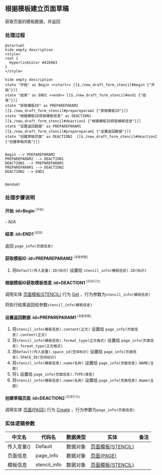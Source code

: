 ## 根据模板建立页面草稿 <!-- {docsify-ignore-all} -->

   获取页面的模板数据，并返回

### 处理过程

```plantuml
@startuml
hide empty description
<style>
root {
  HyperlinkColor #42b983
}
</style>

hide empty description
state "开始" as Begin <<start>> [[$./new_draft_form_stencil#begin {"开始"}]]
state "结束" as END1 <<end>> [[$./new_draft_form_stencil#end1 {"结束"}]]
state "获取模板ID" as PREPAREPARAM2  [[$./new_draft_form_stencil#prepareparam2 {"获取模板ID"}]]
state "根据模板ID获取模板信息" as DEACTION1  [[$./new_draft_form_stencil#deaction1 {"根据模板ID获取模板信息"}]]
state "设置返回数据" as PREPAREPARAM1  [[$./new_draft_form_stencil#prepareparam1 {"设置返回数据"}]]
state "创建草稿页面" as DEACTION2  [[$./new_draft_form_stencil#deaction2 {"创建草稿页面"}]]


Begin --> PREPAREPARAM2
PREPAREPARAM2 --> DEACTION1
DEACTION1 --> PREPAREPARAM1
PREPAREPARAM1 --> DEACTION2
DEACTION2 --> END1


@enduml
```


### 处理步骤说明

#### 开始 :id=Begin<sup class="footnote-symbol"> <font color=gray size=1>[开始]</font></sup>



*- N/A*
#### 结束 :id=END1<sup class="footnote-symbol"> <font color=gray size=1>[结束]</font></sup>



返回 `page_info(页面信息)`

#### 获取模板ID :id=PREPAREPARAM2<sup class="footnote-symbol"> <font color=gray size=1>[准备参数]</font></sup>



1. 将`Default(传入变量).ID(标识)` 设置给  `stencil_info(模板信息).ID(标识)`

#### 根据模板ID获取模板信息 :id=DEACTION1<sup class="footnote-symbol"> <font color=gray size=1>[实体行为]</font></sup>



调用实体 [页面模板(STENCIL)](module/Wiki/stencil.md) 行为 [Get](module/Wiki/stencil#行为) ，行为参数为`stencil_info(模板信息)`

将执行结果返回给参数`stencil_info(模板信息)`

#### 设置返回数据 :id=PREPAREPARAM1<sup class="footnote-symbol"> <font color=gray size=1>[准备参数]</font></sup>



1. 将`stencil_info(模板信息).content(正文)` 设置给  `page_info(页面信息).content(正文)`
2. 将`stencil_info(模板信息).format_type(正文格式)` 设置给  `page_info(页面信息).format_type(正文格式)`
3. 将`Default(传入变量).space_id(空间标识)` 设置给  `page_info(页面信息).SPACE_ID(空间标识)`
4. 将`stencil_info(模板信息).name(名称)` 设置给  `page_info(页面信息).NAME(主题)`
5. 将`1` 设置给  `page_info(页面信息).TYPE(类型)`
6. 将`stencil_info(模板信息).name(名称)` 设置给  `page_info(页面信息).Name(主题)`

#### 创建草稿页面 :id=DEACTION2<sup class="footnote-symbol"> <font color=gray size=1>[实体行为]</font></sup>



调用实体 [页面(PAGE)](module/Wiki/article_page.md) 行为 [Create](module/Wiki/article_page#行为) ，行为参数为`page_info(页面信息)`



### 实体逻辑参数

|    中文名   |    代码名    |  数据类型    |  实体   |备注 |
| --------| --------| -------- | -------- | --------   |
|传入变量(<i class="fa fa-check"/></i>)|Default|数据对象|[页面模板(STENCIL)](module/Wiki/stencil.md)||
|页面信息|page_info|数据对象|[页面(PAGE)](module/Wiki/article_page.md)||
|模板信息|stencil_info|数据对象|[页面模板(STENCIL)](module/Wiki/stencil.md)||
